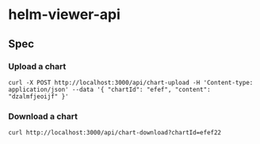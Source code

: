 # helm-viewer-api

## Spec

### Upload a chart

```
curl -X POST http://localhost:3000/api/chart-upload -H 'Content-type: application/json' --data '{ "chartId": "efef", "content": "dzalmfjeoijf" }'
```

### Download a chart

```
curl http://localhost:3000/api/chart-download?chartId=efef22
```
